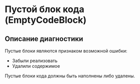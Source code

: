 # Пустой блок кода (EmptyCodeBlock)

<!-- Блоки выше заполняются автоматически, не трогать -->
## Описание диагностики

Пустые блоки являются признаком возможной ошибки:

- Забыли реализовать
- Удалили содержимое

Пустые блоки кода должны быть наполнены либо удалены.
